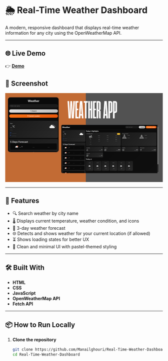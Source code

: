 # 🌦 Real-Time Weather Dashboard

A modern, responsive dashboard that displays real-time weather information for any city using the OpenWeatherMap API.

---
## 🌐 Live Demo

👉 [**Demo**](https://tranquil-griffin-c463e4.netlify.app/)

## 📸 Screenshot

![Weather Dashboard Screenshot](./screenshot.png)

---

## 🚀 Features

- 🔍 Search weather by city name
- 🌡 Displays current temperature, weather condition, and icons
- 📅 3-day weather forecast
- 🌐 Detects and shows weather for your current location (if allowed)
- ⏳ Shows loading states for better UX
- 🎨 Clean and minimal UI with pastel-themed styling

---

## 🛠 Built With

- **HTML**
- **CSS**
- **JavaScript**
- **OpenWeatherMap API**
- **Fetch API**

---

## 📦 How to Run Locally

1. **Clone the repository**
   ```bash
   git clone https://github.com/Manailghouri/Real-Time-Weather-Dashboard.git
   cd Real-Time-Weather-Dashboard
